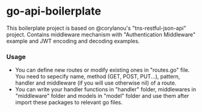 # go-api-boilerplate

This boilerplate project is based on @corylanou's "tns-restful-json-api" project. Contains middleware mechanism with "Authentication Middleware" example and JWT encoding and decoding examples.

### Usage

- You can define new routes or modify existing ones in "routes.go" file. You need to sepecify name, method (GET, POST, PUT...), pattern, handler and middleware (if you will use otherwise nil) of a route.
- You can write your handler functions in "handler" folder, middlewares in "middleware" folder and models in "model" folder and use them after import these packages to relevant go files.
